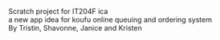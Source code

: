 Scratch project for IT204F ica <br>
a new app idea for koufu online queuing and ordering system <br>
By Tristin, Shavonne, Janice and Kristen

